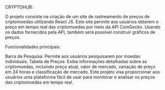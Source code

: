 CRYPTOHUB:

O projeto consiste na criação de um site de rastreamento de preços de criptomoedas utilizando React JS. Este site permite aos usuários obterem o preço em tempo real das criptomoedas por meio da API CoinGecko. Usando os dados fornecidos pela API, também será possível construir gráficos de preços.

Funcionalidades principais:

Barra de Pesquisa: Permite aos usuários pesquisarem por moedas individuais.
Tabela de Preços: Exibe informações detalhadas sobre as criptomoedas, incluindo preço atual, valor de mercado, variação de preço em 24 horas e classificação de mercado.
Este projeto visa proporcionar aos usuários uma plataforma fácil de usar para monitorar e analisar os preços das criptomoedas em tempo real.






